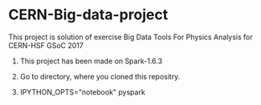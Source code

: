 # CERN-Big-data-project
This project is solution of exercise Big Data Tools For Physics Analysis for CERN-HSF GSoC 2017

1) This project has been made on Spark-1.6.3

2) Go to directory, where you cloned this repositry.

3) IPYTHON_OPTS="notebook" pyspark
